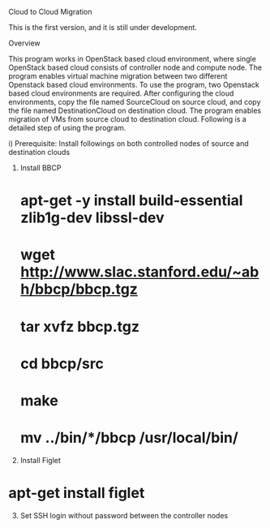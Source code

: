 Cloud to Cloud Migration 

This is the first version, and it is still under development. 

Overview

This program works in OpenStack based cloud environment, where single OpenStack based cloud consists of controller node and compute node. The program enables virtual machine migration between two different Openstack based cloud environments. To use the program, two Openstack based cloud environments are required. After configuring the cloud environments, copy the file named SourceCloud on source cloud, and copy the file named DestinationCloud on destination cloud.  The program enables migration of VMs from source cloud to destination cloud. Following is a detailed step of using the program.

i) Prerequisite:
   Install followings on both controlled nodes of source and destination clouds 
   1. Install BBCP
      # apt-get -y install build-essential zlib1g-dev libssl-dev
      # wget http://www.slac.stanford.edu/~abh/bbcp/bbcp.tgz
      # tar xvfz bbcp.tgz
      # cd bbcp/src
      # make
      # mv ../bin/*/bbcp /usr/local/bin/
   2. Install Figlet
   # apt-get install figlet
     
  3. Set SSH login without password between the controller nodes
  #
       
      
